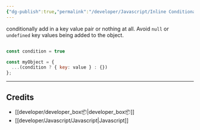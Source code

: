```yaml
---
{"dg-publish":true,"permalink":"/developer/Javascript/Inline Conditionally add key value pairs in Object/","tags":["javascript","webdev","JSON","OOP","ternary"]}
---
```


conditionally add in a key value pair or nothing at all. Avoid `null` or `undefined` key values being added to the object.

```js

const condition = true

const myObject = {
  ...(condition ? { key: value } : {})
};

```


---
## Credits
- [[developer/developer_box📦\|developer_box📦]]
- [[developer/Javascript/Javascript\|Javascript]]